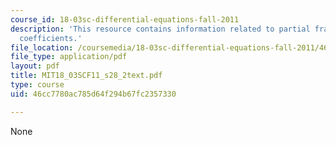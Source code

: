 ```yaml
---
course_id: 18-03sc-differential-equations-fall-2011
description: 'This resource contains information related to partial fractions: undetermined
  coefficients.'
file_location: /coursemedia/18-03sc-differential-equations-fall-2011/46cc7780ac785d64f294b67fc2357330_MIT18_03SCF11_s28_2text.pdf
file_type: application/pdf
layout: pdf
title: MIT18_03SCF11_s28_2text.pdf
type: course
uid: 46cc7780ac785d64f294b67fc2357330

---
```

None